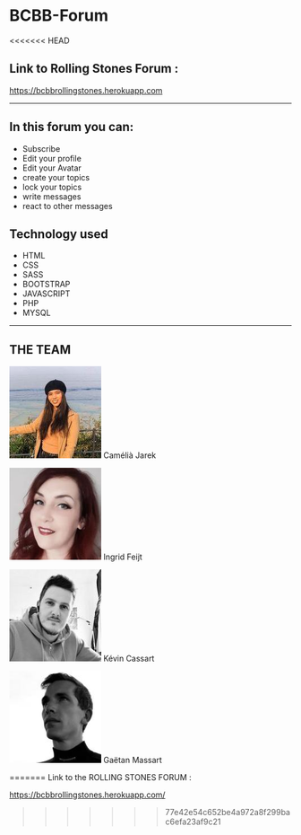 # BCBB-Forum

<<<<<<< HEAD
## Link to Rolling Stones Forum :

https://bcbbrollingstones.herokuapp.com

_____________________________________________________________________________

## In this forum you can:

- Subscribe
- Edit your profile
- Edit your Avatar
- create your topics
- lock your topics
- write messages
- react to other messages




## Technology used

- HTML
- CSS
- SASS
- BOOTSTRAP
- JAVASCRIPT
- PHP
- MYSQL

_____________________________________________________________________________

## THE TEAM

![Camélia Jarek](images/team_pictures/Camelia.jpeg "Camélia Jarek")
 Camélià Jarek
 
![Ingrid Feijt](images/team_pictures/ingrid.jpeg "Ingrid Feijt")
 Ingrid Feijt
 
![Kévin Cassart](images/team_pictures/kevin.jpeg "Kévin Cassart")
 Kévin Cassart
 
![Gaëtan Massart](images/team_pictures/gaetan.jpeg "Gaëtan Massart")
 Gaëtan Massart
 

=======
Link to the ROLLING STONES FORUM :

https://bcbbrollingstones.herokuapp.com/
>>>>>>> 77e42e54c652be4a972a8f299bac6efa23af9c21

